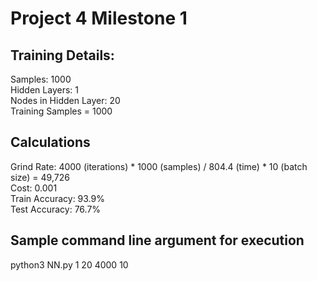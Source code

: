 # Project 4 Milestone 1

## Training Details:
Samples: 1000  
Hidden Layers: 1  
Nodes in Hidden Layer: 20  
Training Samples = 1000  

## Calculations 

Grind Rate: 4000 (iterations) * 1000 (samples) / 804.4 (time) * 10 (batch size) = 49,726  
Cost: 0.001  
Train Accuracy: 93.9%  
Test Accuracy: 76.7%  

## Sample command line argument for execution
python3 NN.py 1 20 4000 10